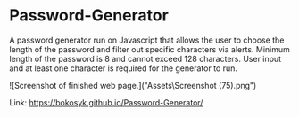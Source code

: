 # Password-Generator
A password generator run on Javascript that allows the user to choose the length of the password and filter out specific characters via alerts.
Minimum length of the password is 8 and cannot exceed 128 characters.
User input and at least one character is required for the generator to run.

![Screenshot of finished web page.]("Assets\Screenshot (75).png")

Link: https://bokosyk.github.io/Password-Generator/